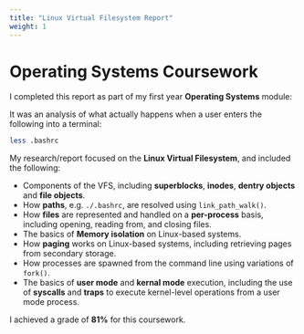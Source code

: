 ```yaml
---
title: "Linux Virtual Filesystem Report"
weight: 1
---
```

# Operating Systems Coursework
I completed this report as part of my first year **Operating Systems** module:

<!-- {{<button href="/academic-reports/Oscar-Topliss-less-bashrc-coursework.pdf/">}}
Download Report
{{</button>}} -->

It was an analysis of what actually happens when a user enters the following
into a terminal:
```bash
less .bashrc
```

My research/report focused on the **Linux Virtual Filesystem**, and included the
following:

- Components of the VFS, including **superblocks**, **inodes**, **dentry
objects** and **file objects**.
- How **paths**, e.g. `./.bashrc`, are resolved using `link_path_walk()`.
- How **files** are represented and handled on a **per-process** basis,
including opening, reading from, and closing files.
- The basics of **Memory isolation** on Linux-based systems.
- How **paging** works on Linux-based systems, including retrieving pages from
secondary storage.
- How processes are spawned from the command line using variations of `fork()`.
- The basics of **user mode** and **kernal mode** execution, including the use
of **syscalls** and **traps** to execute kernel-level operations from a user
mode process.

I achieved a grade of **81%** for this coursework.
